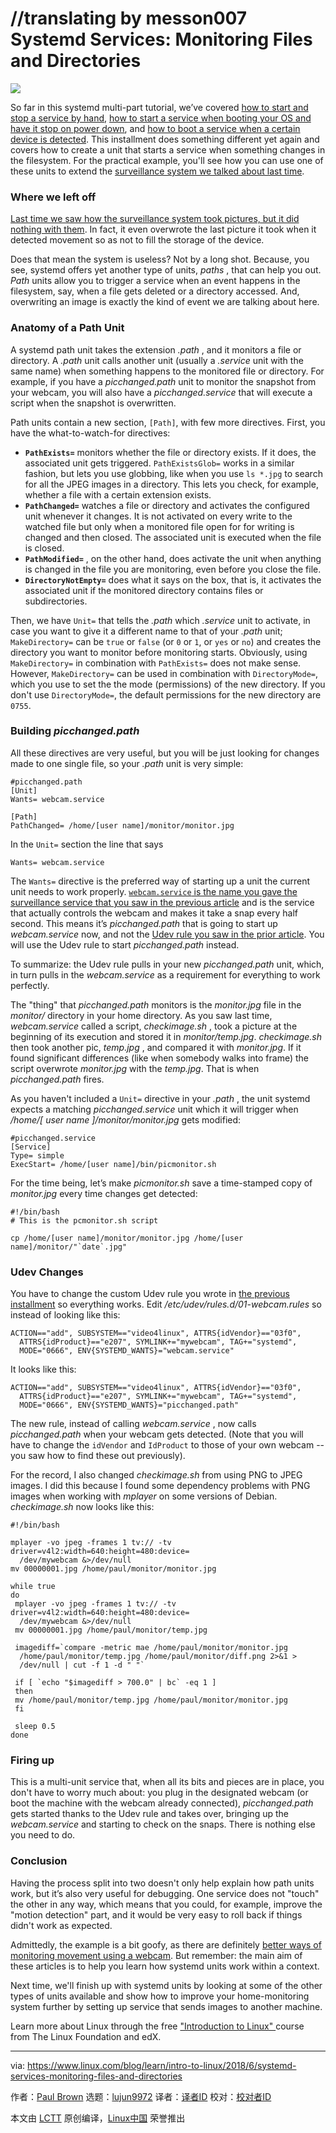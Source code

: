 //translating by messon007
Systemd Services: Monitoring Files and Directories
======

![](https://www.linux.com/sites/lcom/files/styles/rendered_file/public/systemd-filesystem.png?itok=iGjxwoJR)

So far in this systemd multi-part tutorial, we’ve covered [how to start and stop a service by hand][1], [how to start a service when booting your OS and have it stop on power down][2], and [how to boot a service when a certain device is detected][3]. This installment does something different yet again and covers how to create a unit that starts a service when something changes in the filesystem. For the practical example, you'll see how you can use one of these units to extend the [surveillance system we talked about last time][4].

### Where we left off

[Last time we saw how the surveillance system took pictures, but it did nothing with them][3]. In fact, it even overwrote the last picture it took when it detected movement so as not to fill the storage of the device.

Does that mean the system is useless? Not by a long shot. Because, you see, systemd offers yet another type of units, _paths_ , that can help you out. _Path_ units allow you to trigger a service when an event happens in the filesystem, say, when a file gets deleted or a directory accessed. And, overwriting an image is exactly the kind of event we are talking about here.

### Anatomy of a Path Unit

A systemd path unit takes the extension _.path_ , and it monitors a file or directory. A _.path_ unit calls another unit (usually a _.service_ unit with the same name) when something happens to the monitored file or directory. For example, if you have a _picchanged.path_ unit to monitor the snapshot from your webcam, you will also have a _picchanged.service_ that will execute a script when the snapshot is overwritten.

Path units contain a new section, `[Path]`, with few more directives. First, you have the what-to-watch-for directives:

  * **`PathExists=`** monitors whether the file or directory exists. If it does, the associated unit gets triggered. `PathExistsGlob=` works in a similar fashion, but lets you use globbing, like when you use `ls *.jpg` to search for all the JPEG images in a directory. This lets you check, for example, whether a file with a certain extension exists.
  * **`PathChanged=`** watches a file or directory and activates the configured unit whenever it changes. It is not activated on every write to the watched file but only when a monitored file open for for writing is changed and then closed. The associated unit is executed when the file is closed.
  * **`PathModified=`** , on the other hand, does activate the unit when anything is changed in the file you are monitoring, even before you close the file.
  * **`DirectoryNotEmpty=`** does what it says on the box, that is, it activates the associated unit if the monitored directory contains files or subdirectories.



Then, we have `Unit=` that tells the _.path_ which _.service_ unit to activate, in case you want to give it a different name to that of your _.path_ unit; `MakeDirectory=` can be `true` or `false` (or `0` or `1`, or `yes` or `no`) and creates the directory you want to monitor before monitoring starts. Obviously, using `MakeDirectory=` in combination with `PathExists=` does not make sense. However, `MakeDirectory=` can be used in combination with `DirectoryMode=`, which you use to set the the mode (permissions) of the new directory. If you don't use `DirectoryMode=`, the default permissions for the new directory are `0755`.

### Building _picchanged.path_

All these directives are very useful, but you will be just looking for changes made to one single file, so your _.path_ unit is very simple:

```
#picchanged.path
[Unit]
Wants= webcam.service

[Path]
PathChanged= /home/[user name]/monitor/monitor.jpg
```

In the `Unit=` section the line that says

```
Wants= webcam.service
```

The `Wants=` directive is the preferred way of starting up a unit the current unit needs to work properly. [`webcam.service` is the name you gave the surveillance service that you saw in the previous article][3] and is the service that actually controls the webcam and makes it take a snap every half second. This means it’s _picchanged.path_ that is going to start up _webcam.service_ now, and not the [Udev rule you saw in the prior article][3]. You will use the Udev rule to start _picchanged.path_ instead.

To summarize: the Udev rule pulls in your new _picchanged.path_ unit, which, in turn pulls in the _webcam.service_ as a requirement for everything to work perfectly.

The "thing" that _picchanged.path_ monitors is the _monitor.jpg_ file in the _monitor/_ directory in your home directory. As you saw last time, _webcam.service_ called a script, _checkimage.sh_ , took a picture at the beginning of its execution and stored it in _monitor/temp.jpg_. _checkimage.sh_ then took another pic, _temp.jpg_ , and compared it with _monitor.jpg_. If it found significant differences (like when somebody walks into frame) the script overwrote _monitor.jpg_ with the _temp.jpg_. That is when _picchanged.path_ fires.

As you haven't included a `Unit=` directive in your _.path_ , the unit systemd expects a matching _picchanged.service_ unit which it will trigger when _/home/[ _user name_ ]/monitor/monitor.jpg_ gets modified:

```
#picchanged.service
[Service]
Type= simple
ExecStart= /home/[user name]/bin/picmonitor.sh
```

For the time being, let’s make _picmonitor.sh_ save a time-stamped copy of _monitor.jpg_ every time changes get detected:

```
#!/bin/bash
# This is the pcmonitor.sh script

cp /home/[user name]/monitor/monitor.jpg /home/[user name]/monitor/"`date`.jpg"
```

### Udev Changes

You have to change the custom Udev rule you wrote in [the previous installment][3] so everything works. Edit _/etc/udev/rules.d/01-webcam.rules_ so instead of looking like this:

```
ACTION=="add", SUBSYSTEM=="video4linux", ATTRS{idVendor}=="03f0",
  ATTRS{idProduct}=="e207", SYMLINK+="mywebcam", TAG+="systemd",
  MODE="0666", ENV{SYSTEMD_WANTS}="webcam.service"
```

It looks like this:

```
ACTION=="add", SUBSYSTEM=="video4linux", ATTRS{idVendor}=="03f0",
  ATTRS{idProduct}=="e207", SYMLINK+="mywebcam", TAG+="systemd",
  MODE="0666", ENV{SYSTEMD_WANTS}="picchanged.path"
```

The new rule, instead of calling _webcam.service_ , now calls _picchanged.path_ when your webcam gets detected. (Note that you will have to change the `idVendor` and `IdProduct` to those of your own webcam -- you saw how to find these out previously).

For the record, I also changed _checkimage.sh_ from using PNG to JPEG images. I did this because I found some dependency problems with PNG images when working with _mplayer_ on some versions of Debian. _checkimage.sh_ now looks like this:

```
#!/bin/bash

mplayer -vo jpeg -frames 1 tv:// -tv driver=v4l2:width=640:height=480:device=
  /dev/mywebcam &>/dev/null
mv 00000001.jpg /home/paul/monitor/monitor.jpg

while true
do
 mplayer -vo jpeg -frames 1 tv:// -tv driver=v4l2:width=640:height=480:device=
  /dev/mywebcam &>/dev/null
 mv 00000001.jpg /home/paul/monitor/temp.jpg

 imagediff=`compare -metric mae /home/paul/monitor/monitor.jpg
  /home/paul/monitor/temp.jpg /home/paul/monitor/diff.png 2>&1 >
  /dev/null | cut -f 1 -d " "`

 if [ `echo "$imagediff > 700.0" | bc` -eq 1 ]
 then
 mv /home/paul/monitor/temp.jpg /home/paul/monitor/monitor.jpg
 fi

 sleep 0.5
done
```

### Firing up

This is a multi-unit service that, when all its bits and pieces are in place, you don't have to worry much about: you plug in the designated webcam (or boot the machine with the webcam already connected), _picchanged.path_ gets started thanks to the Udev rule and takes over, bringing up the _webcam.service_ and starting to check on the snaps. There is nothing else you need to do.

### Conclusion

Having the process split into two doesn't only help explain how path units work, but it’s also very useful for debugging. One service does not "touch" the other in any way, which means that you could, for example, improve the "motion detection" part, and it would be very easy to roll back if things didn't work as expected.

Admittedly, the example is a bit goofy, as there are definitely [better ways of monitoring movement using a webcam][5]. But remember: the main aim of these articles is to help you learn how systemd units work within a context.

Next time, we'll finish up with systemd units by looking at some of the other types of units available and show how to improve your home-monitoring system further by setting up service that sends images to another machine.

Learn more about Linux through the free ["Introduction to Linux" ][6]course from The Linux Foundation and edX.

--------------------------------------------------------------------------------

via: https://www.linux.com/blog/learn/intro-to-linux/2018/6/systemd-services-monitoring-files-and-directories

作者：[Paul Brown][a]
选题：[lujun9972][b]
译者：[译者ID](https://github.com/译者ID)
校对：[校对者ID](https://github.com/校对者ID)

本文由 [LCTT](https://github.com/LCTT/TranslateProject) 原创编译，[Linux中国](https://linux.cn/) 荣誉推出

[a]: https://www.linux.com/users/bro66
[b]: https://github.com/lujun9972
[1]: https://www.linux.com/blog/learn/intro-to-linux/2018/5/writing-systemd-services-fun-and-profit
[2]: https://www.linux.com/blog/learn/2018/5/systemd-services-beyond-starting-and-stopping
[3]: https://www.linux.com/blog/intro-to-linux/2018/6/systemd-services-reacting-change
[4]: https://www.linux.com/blog/learn/intro-to-linux/2018/6/systemd-services-monitoring-files-and-directories
[5]: https://www.linux.com/learn/how-operate-linux-spycams-motion
[6]: https://training.linuxfoundation.org/linux-courses/system-administration-training/introduction-to-linux
